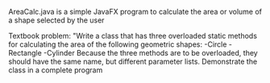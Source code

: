 AreaCalc.java is a simple JavaFX program to calculate the area or volume of a shape selected by the user

Textbook problem:
	"Write a class that has three overloaded static methods for calculating the area of the following geometric shapes:
		-Circle
		-Rectangle
		-Cylinder
	Because the three methods are to be overloaded, they should have the same name, but different parameter lists. Demonstrate the class in 	a complete program

